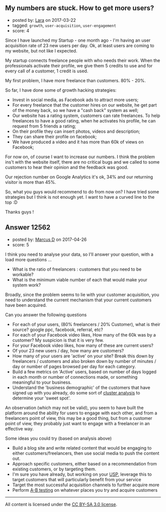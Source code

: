 ## My numbers are stuck. How to get more users?

- posted by: [Lara](https://stackexchange.com/users/1829116/lara) on 2017-03-22
- tagged: `growth`, `user-acquisition`, `user-engagement`
- score: 4

<p>Since I have launched my Startup - one month ago - I'm having an user acquisition rate of 23 new users per day. Ok, at least users are coming to my website, but not like I expected.</p>

<p>My startup connects freelance people with who needs their work. When the professionals activate their profile, we give them 5 credits to use and for every call of a customer, 1 credit is used.</p>

<p>My first problem, I have more freelance than customers. 80% - 20%.</p>

<p>So far, I have done some of growth hacking strategies:</p>

<ul>
<li>Invest in social media, as Facebook ads to attract more users;</li>
<li>For every freelance that the customer hires on our website, he get part of the money back, so we have a "cash back" system as well;</li>
<li>Our website has a rating system, customers can rate freelances. To help freelances to have a good rating, when he activates his profile, he can request from 5 friends a rating;</li>
<li>On their profile they can insert photos, videos and description;</li>
<li>They can share their profile on facebook;</li>
<li>We have produced a video and it has more than 60k of views on Facebook;</li>
</ul>

<p>For now on, of course I want to increase our numbers. I think the problem ins't with the website itself, there are no critical bugs and we called to some customers to hear their opinion and the feedback was good.</p>

<p>Our rejection number on Google Analytics it's ok, 34% and our returning visitor is more than 45%. </p>

<p>So, what you guys would recommend to do from now on? I have tried some strategies but I think is not enough yet. I want to have a curved line to the top :D</p>

<p>Thanks guys ! </p>



## Answer 12562

- posted by: [Marcus D](https://stackexchange.com/users/258531/marcus-d) on 2017-04-26
- score: 5

<p>I think you need to analyse your data, so I'll answer your question, with a load more questions ...</p>

<ul>
<li>What is the ratio of freelancers : customers that you need to be workable?</li>
<li>What is the minimum viable number of each that would make your system work?</li>
</ul>

<p>Broadly, since the problem seems to lie with your customer acquisition, you need to understand the current mechanism that your current customers have been acquired.</p>

<p>Can you answer the following questions</p>

<ul>
<li>For each of your users, (80% freelancers / 20% Customer), what is their source? google ppc, facebook, referral, etc?</li>
<li>For each of your Facebook video likes, How many of the 60k was by a customer? My suspicion is that it is very few.</li>
<li>For your Facebook video likes, how many of these are current users?</li>
<li>Of your 23 new users / day, how many are customers?</li>
<li>How many of your users are 'active' on your site? Break this down by freelancers / customers and also broken down by number of minutes / day or number of pages browsed per day for each category.</li>
<li>Build a few metrics on 'Active' users, based on number of days logged in each month or number of connections made, or something meaningful to your business.</li>
<li>Understand the 'business demographic' of the customers that have signed up with you already, do some sort of <a href="https://en.wikipedia.org/wiki/Cluster_analysis" rel="noreferrer">cluster analysis</a> to determine your 'sweet spot'.</li>
</ul>

<p>An observation (which may not be valid), you seem to have built the platform around the ability for users to engage with each other, and from a freelancers point of view, this may be a good thing, but from a customer point of view, they probably just want to engage with a freelancer in an effective way.</p>

<p>Some ideas you could try (based on analysis above)</p>

<ul>
<li>Build a blog site and write related content that would be engaging to either customers/freelancers, then use social media to push the content out.</li>
<li>Approach specific customers, either based on a recommendation from existing customers, or by targeting them.</li>
<li>I'm sure you have already, but working on your <a href="https://en.wikipedia.org/wiki/Unique_selling_proposition" rel="noreferrer">USP</a>, leverage this to target customers that will particularly benefit from your service</li>
<li>Target the most successful acquisition channels to further acquire more</li>
<li>Perform <a href="https://en.wikipedia.org/wiki/A/B_testing" rel="noreferrer">A-B testing</a> on whatever places you try and acquire customers</li>
</ul>




---

All content is licensed under the [CC BY-SA 3.0 license](https://creativecommons.org/licenses/by-sa/3.0/).
